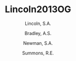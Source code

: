 ---
layout: publication
title: Lincoln2013OG
author: 
	- Lincoln, S.A. 
	- Bradley, A.S. 
	- Newman, S.A. 
	- Summons, R.E. 
pubtitle:  "Archaeal and bacterial glycerol dialkyl glycerol tetraether lipids in chimneys of the Lost City Hydrothermal Field"
journal: Organic Geochemistry 
volume: 60 
pages: 45-53 
year: 2013
category: publication
---